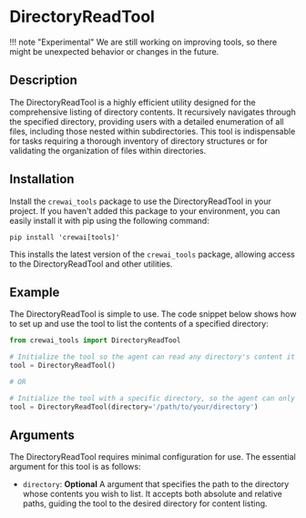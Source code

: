 # DirectoryReadTool

!!! note "Experimental"
    We are still working on improving tools, so there might be unexpected behavior or changes in the future.

## Description
The DirectoryReadTool is a highly efficient utility designed for the comprehensive listing of directory contents. It recursively navigates through the specified directory, providing users with a detailed enumeration of all files, including those nested within subdirectories. This tool is indispensable for tasks requiring a thorough inventory of directory structures or for validating the organization of files within directories.

## Installation
Install the `crewai_tools` package to use the DirectoryReadTool in your project. If you haven't added this package to your environment, you can easily install it with pip using the following command:

```shell
pip install 'crewai[tools]'
```

This installs the latest version of the `crewai_tools` package, allowing access to the DirectoryReadTool and other utilities.

## Example
The DirectoryReadTool is simple to use. The code snippet below shows how to set up and use the tool to list the contents of a specified directory:

```python
from crewai_tools import DirectoryReadTool

# Initialize the tool so the agent can read any directory's content it learns about during execution
tool = DirectoryReadTool()

# OR

# Initialize the tool with a specific directory, so the agent can only read the content of the specified directory
tool = DirectoryReadTool(directory='/path/to/your/directory')
```

## Arguments
The DirectoryReadTool requires minimal configuration for use. The essential argument for this tool is as follows:

- `directory`: **Optional** A argument that specifies the path to the directory whose contents you wish to list. It accepts both absolute and relative paths, guiding the tool to the desired directory for content listing.
